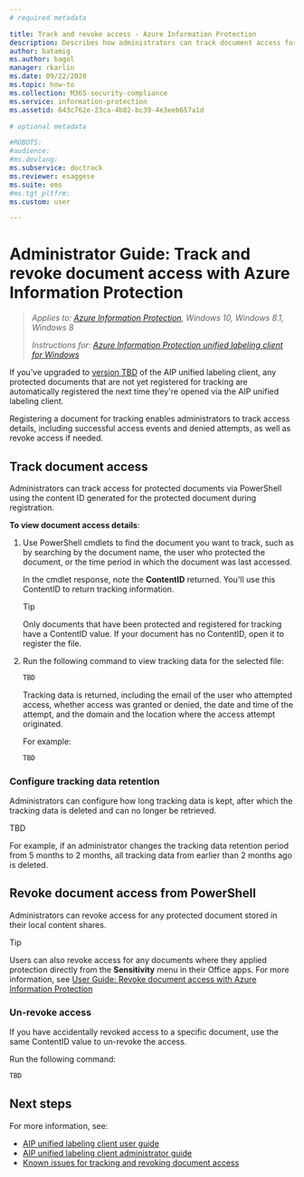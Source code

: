 ```yaml
---
# required metadata

title: Track and revoke access - Azure Information Protection
description: Describes how administrators can track document access for protected documents, as well as revoke access if needed.
author: batamig
ms.author: bagol
manager: rkarlin
ms.date: 09/22/2020
ms.topic: how-to
ms.collection: M365-security-compliance
ms.service: information-protection
ms.assetid: 643c762e-23ca-4b02-bc39-4e3eeb657a1d

# optional metadata

#ROBOTS:
#audience:
#ms.devlang:
ms.subservice: doctrack
ms.reviewer: esaggese
ms.suite: ems
#ms.tgt_pltfrm:
ms.custom: user

---
```


# Administrator Guide: Track and revoke document access with Azure Information Protection

>*Applies to: [Azure Information Protection](https://azure.microsoft.com/pricing/details/information-protection), Windows 10, Windows 8.1, Windows 8*
>
> *Instructions for: [Azure Information Protection unified labeling client for Windows](../faqs.md#whats-the-difference-between-the-azure-information-protection-classic-and-unified-labeling-clients)*

If you've upgraded to [version TBD](unifiedlabelingclient-version-release-history.md#version-tbd-public-preview) of the AIP unified labeling client, any protected documents that are not yet registered for tracking are automatically registered the next time they're opened via the AIP unified labeling client.

Registering a document for tracking enables administrators to track access details, including successful access events and denied attempts, as well as revoke access if needed.

## Track document access

Administrators can track access for protected documents via PowerShell using the content ID generated for the protected document during registration.

**To view document access details**:

1. Use PowerShell cmdlets to find the document you want to track, such as by searching by the document name, the user who protected the document, or the time period in which the document was last accessed.

    In the cmdlet response, note the **ContentID** returned. You'll use this ContentID to return tracking information.

    > [!TIP]
    > Only documents that have been protected and registered for tracking have a ContentID value. If your document has no ContentID, open it to register the file.

1. Run the following command to view tracking data for the selected file:

    ```PowerShell
    TBD
    ```
    Tracking data is returned, including the email of the user who attempted access, whether access was granted or denied, the date and time of the attempt, and the domain and the location where the access attempt originated. 

    For example:
    
    ```PowerShell
    TBD
    ```

### Configure tracking data retention

Administrators can configure how long tracking data is kept, after which the tracking data is deleted and can no longer be retrieved.

TBD

For example, if an administrator changes the tracking data retention period from 5 months to 2 months, all tracking data from earlier than 2 months ago is deleted.

## Revoke document access from PowerShell

Administrators can revoke access for any protected document stored in their local content shares.

> [!TIP]
> Users can also revoke access for any documents where they applied protection directly from the **Sensitivity** menu in their Office apps. For more information, see [User Guide: Revoke document access with Azure Information Protection](revoke-access-user.md)

### Un-revoke access

If you have accidentally revoked access to a specific document, use the same ContentID value to un-revoke the access. 

Run the following command:

```PowerShell
TBD
```

## Next steps

For more information, see:

- [AIP unified labeling client user guide](clientv2-user-guide.md)
- [AIP unified labeling client administrator guide](clientv2-admin-guide.md)
- [Known issues for tracking and revoking document access](../known-issues.md#tracking-and-revoking-document-access)